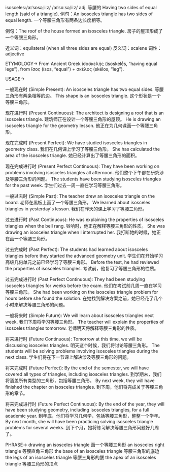 isosceles:/aɪˈsɒsəˌliːz/ /aɪˈsɑːsəˌliːz/
adj.
等腰的
Having two sides of equal length (said of a triangle).
例句：An isosceles triangle has two sides of equal length.  一个等腰三角形有两条边长度相等。

例句：The roof of the house formed an isosceles triangle. 房子的屋顶形成了一个等腰三角形。

近义词：equilateral (when all three sides are equal)
反义词：scalene
词性：adjective


ETYMOLOGY->
From Ancient Greek ἰσοσκελής (isoskelḗs, “having equal legs”), from ἴσος (ísos, “equal”) + σκέλος (skélos, “leg”).

USAGE->

一般现在时 (Simple Present):
An isosceles triangle has two equal sides. 等腰三角形有两条相等的边。
This shape is an isosceles triangle.  这个形状是一个等腰三角形。

现在进行时 (Present Continuous):
The architect is designing a roof that is an isosceles triangle.  建筑师正在设计一个等腰三角形的屋顶。
He is drawing an isosceles triangle for the geometry lesson. 他正在为几何课画一个等腰三角形。


现在完成时 (Present Perfect):
We have studied isosceles triangles in geometry class. 我们在几何课上学习了等腰三角形。
She has calculated the area of the isosceles triangle. 她已经计算出了等腰三角形的面积。


现在完成进行时 (Present Perfect Continuous):
They have been working on problems involving isosceles triangles all afternoon. 他们整个下午都在研究涉及等腰三角形的问题。
The students have been studying isosceles triangles for the past week. 学生们过去一周一直在学习等腰三角形。


一般过去时 (Simple Past):
The teacher drew an isosceles triangle on the board. 老师在黑板上画了一个等腰三角形。
We learned about isosceles triangles in yesterday's lesson. 我们在昨天的课上学习了等腰三角形。


过去进行时 (Past Continuous):
He was explaining the properties of isosceles triangles when the bell rang.  铃响时，他正在解释等腰三角形的性质。
She was drawing an isosceles triangle when I interrupted her. 我打断她的时候，她正在画一个等腰三角形。


过去完成时 (Past Perfect):
The students had learned about isosceles triangles before they started the advanced geometry unit. 学生们在开始学习高级几何单元之前已经学习了等腰三角形。
Before the test, he had reviewed the properties of isosceles triangles. 考试前，他复习了等腰三角形的性质。


过去完成进行时 (Past Perfect Continuous):
They had been studying isosceles triangles for weeks before the exam.  他们在考试前几周一直在学习等腰三角形。
She had been working on the isosceles triangle problem for hours before she found the solution.  在她找到解决方案之前，她已经花了几个小时来解决等腰三角形的问题。


一般将来时 (Simple Future):
We will learn about isosceles triangles next week.  我们下周将学习等腰三角形。
The teacher will explain the properties of isosceles triangles tomorrow. 老师明天将解释等腰三角形的性质。


将来进行时 (Future Continuous):
Tomorrow at this time, we will be discussing isosceles triangles. 明天这个时候，我们将讨论等腰三角形。
The students will be solving problems involving isosceles triangles during the next class.  学生们将在下一节课上解决涉及等腰三角形的问题。


将来完成时 (Future Perfect):
By the end of the semester, we will have covered all types of triangles, including isosceles triangles. 到学期末，我们将涵盖所有类型的三角形，包括等腰三角形。
By next week, they will have finished the chapter on isosceles triangles. 到下周，他们将完成关于等腰三角形的章节。


将来完成进行时 (Future Perfect Continuous):
By the end of the year, they will have been studying geometry, including isosceles triangles, for a full academic year.  到年底，他们将学习几何学，包括等腰三角形，整整一个学年。
By next month, she will have been practicing solving isosceles triangle problems for several weeks. 到下个月，她将练习解决等腰三角形问题好几周了。


PHRASE->
drawing an isosceles triangle  画一个等腰三角形
an isosceles right triangle 等腰直角三角形
the base of an isosceles triangle 等腰三角形的底边
the legs of an isosceles triangle 等腰三角形的腰
the apex of an isosceles triangle 等腰三角形的顶点
